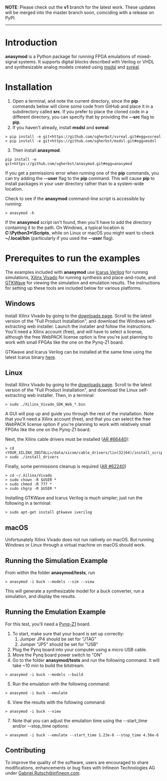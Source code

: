 **NOTE**: Please check out the **v1** branch for the latest work.  These updates will be merged into the master branch soon, coinciding with a release on PyPI.

---

# Introduction

**anasymod** is a Python package for running FPGA emulations of mixed-signal systems.  It supports digital blocks described with Verilog or VHDL and synthesizable analog models created using [msdsl](https://github.com/sgherbst/msdsl) and [svreal](https://github.com/sgherbst/svreal).

# Installation

1. Open a terminal, and note the current directory, since the **pip** commands below will clone some code from GitHub and place it in a subdirectory called **src**.  If you prefer to place the cloned code in a different directory, you can specify that by providing the **--src** flag to **pip**.
2. If you haven't already, install **msdsl** and **svreal**:
```shell
> pip install -e git+https://github.com/sgherbst/svreal.git#egg=svreal
> pip install -e git+https://github.com/sgherbst/msdsl.git#egg=msdsl
```
3. Then install **anasymod**.
```shell
pip install -e git+https://github.com/sgherbst/anasymod.git#egg=anasymod
```

If you get a permissions error when running one of the **pip** commands, you can try adding the **--user** flag to the **pip** command.  This will cause **pip** to install packages in your user directory rather than to a system-wide location.

Check to see if the **anasymod** command-line script is accessible by running:
```shell
> anasymod -h
```

If the **anasymod** script isn't found, then you'll have to add the directory containing it to the path.  On Windows, a typical location is **C:\\Python3\*\\Scripts**, while on Linux or macOS you might want to check **~/.local/bin** (particularly if you used the **--user** flag).

# Prerequites to run the examples

The examples included with **anasymod** use [Icarus Verilog](http://iverilog.icarus.com) for running simulations, [Xilinx Vivado](https://www.xilinx.com/products/design-tools/vivado.html) for running synthesis and place-and-route, and [GTKWave](http://gtkwave.sourceforge.net) for viewing the simulation and emulation results.  The instructions for setting up these tools are included below for various platforms.

## Windows

Install Xilinx Vivado by going to the [downloads page](https://www.xilinx.com/support/download.html).  Scroll to the latest version of the "Full Product Installation", and download the Windows self-extracting web installer.  Launch the installer and follow the instructions.  You'll need a Xilinx account (free), and will have to select a license, although the free WebPACK license option is fine you're just planning to work with small FPGAs like the one on the Pynq-Z1 board.

GTKwave and Icarus Verilog can be installed at the same time using the latest Icarus binary [here](http://bleyer.org/icarus/).

## Linux

Install Xilinx Vivado by going to the [downloads page](https://www.xilinx.com/support/download.html).  Scroll to the latest version of the "Full Product Installation", and download the Linux self-extracting web installer.  Then, in a terminal:

```shell
> sudo ./Xilinx_Vivado_SDK_Web_*.bin
```

A GUI will pop up and guide you through the rest of the installation.  Note that you'll need a Xilinx account (free), and that you can select the free WebPACK license option if you're planning to work with relatively small FPGAs like the one on the Pynq-Z1 board.

Next, the Xilinx cable drivers must be installed ([AR #66440](https://www.xilinx.com/support/answers/66440.html)):
```shell
> cd <YOUR_XILINX_INSTALL>/data/xicom/cable_drivers/lin(32|64)/install_script/install_drivers
> sudo ./install_drivers
```

Finally, some permissions cleanup is required ([AR #62240](https://www.xilinx.com/support/answers/62240.html))

```shell
> cd ~/.Xilinx/Vivado
> sudo chown -R $USER *
> sudo chmod -R 777 *
> sudo chgrp -R $USER *
```

Installing GTKWave and Icarus Verilog is much simpler; just run the following in a terminal:
```shell
> sudo apt-get install gtkwave iverilog
```

## macOS

Unfortunately Xilinx Vivado does not run natively on macOS.  But running Windows or Linux through a virtual machine on macOS should work.

## Running the Simulation Example

From within the folder **anasymod/tests**, run

```shell
> anasymod -i buck --models --sim --view
```

This will generate a synthesizable model for a buck converter, run a simulation, and display the results.

## Running the Emulation Example

For this test, you'll need a [Pynq-Z1](https://store.digilentinc.com/pynq-z1-python-productivity-for-zynq-7000-arm-fpga-soc/) board.

1. To start, make sure that your board is set up correctly:
    1. Jumper JP4 should be set for "JTAG"
    2. Jumper "JP5" should be set for "USB"
2. Plug the Pynq board into your computer using a micro USB cable.
3. Move the Pynq board power switch to "ON"
4. Go to the folder **anasymod/tests** and run the following command.  It will take ~10 min to build the bitstream.
```shell
> anasymod -i buck --models --build
```
5. Run the emulation with the following command:
```shell
> anasymod -i buck --emulate
```
6. View the results with the following command:
```shell
> anasymod -i buck --view
```
7. Note that you can adjust the emulation time using the --start_time and/or --stop_time options:
```shell
> anasymod -i buck --emulate --start_time 1.23e-6 --stop_time 4.56e-6
```

## Contributing

To improve the quality of the software, users are encouraged to share modifications, enhancements or bug fixes with Infineon Technologies AG under Gabriel.Rutsch@infineon.com.
